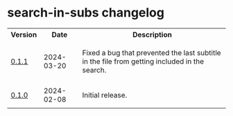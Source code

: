 # search-in-subs changelog

<table>
    <tr>
        <th>Version</th>
        <th>Date</th>
        <th>Description</th>
    </tr>
    <tr>
        <td>
            <a href="https://github.com/linguisticmind/search-in-subs/releases/tag/v0.1.1">0.1.1</a>
        </td>
        <td>
           2024-03-20
        </td>
        <td>
            <p>
                Fixed a bug that prevented the last subtitle in the file from getting included in the search.
            </p>
        </td>
    </tr>
    <tr>
        <td>
            <a href="https://github.com/linguisticmind/search-in-subs/releases/tag/v0.1.0">0.1.0</a></td>
        <td>
            2024-02-08
        </td>
        <td>
            <p>
                Initial release.
            </p>
        </td>
    </tr>
</table>
